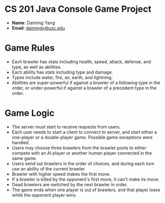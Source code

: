 # CS 201 Java Console Game Project

- **Name**: Daiming Yang
- **Email**: daimingy@usc.edu

# Game Rules
- Each brawler has stats including health, speed, attack, defense, and type, as well as abilities.
- Each ability has stats including type and damage.
- Types include water, fire, air, earth, and lightning. 
- Abilities are super-powerful if against a brawler of a following type in the order, or under-powerful if against a brawler of a precedent type in the order.

# Game Logic
- The server must start to receive requests from users.
- Each user needs to start a client to connect to server, and start either a one-player or a double-player game. Possible game exceptions were handled.
- Users may choose three brawlers from the brawler pools to either compete with an AI player or another human player connected in the same game.
- Users send out brawlers in the order of choices, and during each turn use an ability of the current brawler.
- Brawler with higher speed makes the first move.
- If a brawler is killed by the opponent's first move, it can't make its move.
- Dead brawlers are switched by the next brawler in order.
- The game ends when one player is out of brawlers, and that player loses while the opponent player wins.
